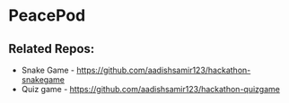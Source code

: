 # PeacePod

## Related Repos:

- Snake Game - https://github.com/aadishsamir123/hackathon-snakegame
- Quiz game - https://github.com/aadishsamir123/hackathon-quizgame
